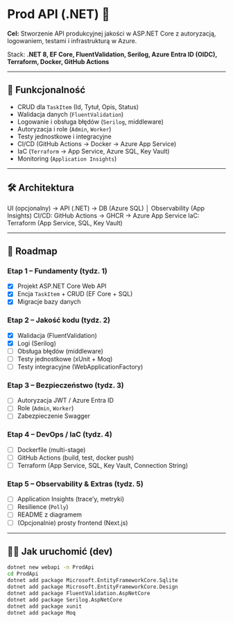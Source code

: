 # Prod API (.NET) 🚀

**Cel:** Stworzenie API produkcyjnej jakości w ASP.NET Core z autoryzacją, logowaniem, testami i infrastrukturą w Azure.

Stack: **.NET 8, EF Core, FluentValidation, Serilog, Azure Entra ID (OIDC), Terraform, Docker, GitHub Actions**

---

## 🎯 Funkcjonalność

- CRUD dla `TaskItem` (Id, Tytuł, Opis, Status)
- Walidacja danych (`FluentValidation`)
- Logowanie i obsługa błędów (`Serilog`, middleware)
- Autoryzacja i role (`Admin`, `Worker`)
- Testy jednostkowe i integracyjne
- CI/CD (GitHub Actions → Docker → Azure App Service)
- IaC (`Terraform` → App Service, Azure SQL, Key Vault)
- Monitoring (`Application Insights`)

---

## 🛠 Architektura

UI (opcjonalny) → API (.NET) → DB (Azure SQL)
│
Observability (App Insights)
CI/CD: GitHub Actions → GHCR → Azure App Service
IaC: Terraform (App Service, SQL, Key Vault)

---

## 🚦 Roadmap

### Etap 1 – Fundamenty (tydz. 1)

- [x] Projekt ASP.NET Core Web API
- [x] Encja `TaskItem` + CRUD (EF Core + SQL)
- [x] Migracje bazy danych

### Etap 2 – Jakość kodu (tydz. 2)

- [x] Walidacja (FluentValidation)
- [x] Logi (Serilog)
- [ ] Obsługa błędów (middleware)
- [ ] Testy jednostkowe (xUnit + Moq)
- [ ] Testy integracyjne (WebApplicationFactory)

### Etap 3 – Bezpieczeństwo (tydz. 3)

- [ ] Autoryzacja JWT / Azure Entra ID
- [ ] Role (`Admin`, `Worker`)
- [ ] Zabezpieczenie Swagger

### Etap 4 – DevOps / IaC (tydz. 4)

- [ ] Dockerfile (multi-stage)
- [ ] GitHub Actions (build, test, docker push)
- [ ] Terraform (App Service, SQL, Key Vault, Connection String)

### Etap 5 – Observability & Extras (tydz. 5)

- [ ] Application Insights (trace’y, metryki)
- [ ] Resilience (`Polly`)
- [ ] README z diagramem
- [ ] (Opcjonalnie) prosty frontend (Next.js)

---

## 🧑‍💻 Jak uruchomić (dev)

```bash
dotnet new webapi -n ProdApi
cd ProdApi
dotnet add package Microsoft.EntityFrameworkCore.Sqlite
dotnet add package Microsoft.EntityFrameworkCore.Design
dotnet add package FluentValidation.AspNetCore
dotnet add package Serilog.AspNetCore
dotnet add package xunit
dotnet add package Moq
```
